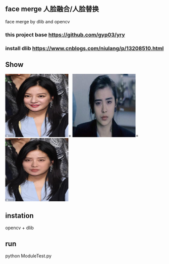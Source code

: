 ## face merge 人脸融合/人脸替换
face merge by dlib and opencv
### this project base https://github.com/gyp03/yry 
### install dlib https://www.cnblogs.com/niulang/p/13208510.html
## Show
<img src="https://github.com/yfq512/changeface/blob/master/images/1.jpg" width="200" height="200" >+
<img src="https://github.com/yfq512/changeface/blob/master/images/2.jpg" width="200" height="200" >=
<img src="https://github.com/yfq512/changeface/blob/master/images/output.jpg" width="200" height="200" >
## instation
opencv + dlib
## run
python ModuleTest.py
